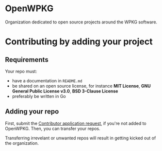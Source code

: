 # OpenWPKG
Organization dedicated to open source projects around the WPKG software.
# Contributing by adding your project
## Requirements
Your repo must:
- have a documentation in `README.md`
- be shared on an open source license, for instance **MIT License**, **GNU General Public License v3.0**, **BSD 3-Clause License**
- preferably be written in Go
## Adding your repo
First, submit the [Contributor application request](https://github.com/OpenWPKG/.github/issues/new/choose), if you're not added to OpenWPKG.
Then, you can transfer your repos.

Transferring irrevelant or unwanted repos will result in getting kicked out of the organization.
